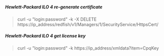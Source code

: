 ##### Hewlett-Packard ILO 4 re-generate certificate
> curl -u "login:password" -k -X DELETE https://ip_address/redfish/v1/Managers/1/SecurityService/HttpsCert/

##### Hewlett-Packard ILO 4 get license key
> curl -u "login:password" -k https://ip_address/xmldata?item=CpqKey
